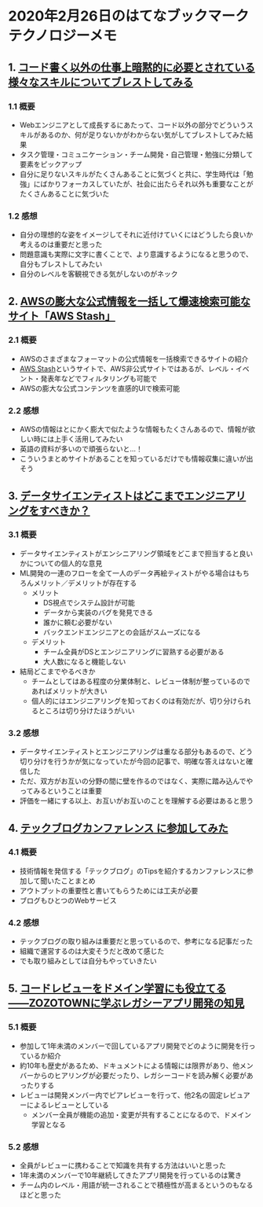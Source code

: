# 2020年2月26日のはてなブックマークテクノロジーメモ

## 1. [コード書く以外の仕事上暗黙的に必要とされている様々なスキルについてブレストしてみる](https://stefafafan.hatenablog.com/entry/2020/02/25/093000)

### 1.1 概要

- Webエンジニアとして成長するにあたって、コード以外の部分でどういうスキルがあるのか、何が足りないかがわからない気がしてブレストしてみた結果
- タスク管理・コミュニケーション・チーム開発・自己管理・勉強に分類して要素をピックアップ
- 自分に足りないスキルがたくさんあることに気づくと共に、学生時代は「勉強」にばかりフォーカスしていたが、社会に出たらそれ以外も重要なことがたくさんあることに気づいた

### 1.2 感想

- 自分の理想的な姿をイメージしてそれに近付けていくにはどうしたら良いか考えるのは重要だと思った
- 問題意識も実際に文字に書くことで、より意識するようになると思うので、自分もブレストしてみたい
- 自分のレベルを客観視できる気がしないのがネック

## 2. [AWSの膨大な公式情報を一括して爆速検索可能なサイト「AWS Stash」](https://dev.classmethod.jp/cloud/aws/aws-stash/)

### 2.1 概要

- AWSのさまざまなフォーマットの公式情報を一括検索できるサイトの紹介
- [AWS Stash](https://awsstash.com/)というサイトで、AWS非公式サイトではあるが、レベル・イベント・発表年などでフィルタリングも可能で
- AWSの膨大な公式コンテンツを直感的UIで検索可能

### 2.2 感想

- AWSの情報はとにかく膨大で似たような情報もたくさんあるので、情報が欲しい時には上手く活用してみたい
- 英語の資料が多いので頑張らないと…！
- こういうまとめサイトがあることを知っているだけでも情報収集に違いが出そう

## 3. [データサイエンティストはどこまでエンジニアリングをすべきか？](https://developers.cyberagent.co.jp/blog/archives/25162/)

### 3.1 概要

- データサイエンティストがエンシニアリング領域をどこまで担当すると良いかについての個人的な意見
- ML開発の一連のフローを全て一人のデータ再絵ティストがやる場合はもちろんメリット／デメリットが存在する
  - メリット
    - DS視点でシステム設計が可能
    - データから実装のバグを発見できる
    - 誰かに頼む必要がない
    - バックエンドエンジニアとの会話がスムーズになる
  - デメリット
    - チーム全員がDSとエンジニアリングに習熟する必要がある
    - 大人数になると機能しない
- 結局どこまでやるべきか
  - チームとしてはある程度の分業体制と、レビュー体制が整っているのであればメリットが大きい
  - 個人的にはエンジニアリングを知っておくのは有効だが、切り分けられるところは切り分けたほうがいい

### 3.2 感想

- データサイエンティストとエンジニアリングは重なる部分もあるので、どう切り分けを行うかが気になっていたが今回の記事で、明確な答えはないと確信した
- ただ、双方がお互いの分野の間に壁を作るのではなく、実際に踏み込んでやってみるということは重要
- 評価を一緒にする以上、お互いがお互いのことを理解する必要はあると思う

## 4. [テックブログカンファレンス に参加してみた](https://missasan.hatenablog.com/entry/eventlog-4)

### 4.1 概要

- 技術情報を発信する「テックブログ」のTipsを紹介するカンファレンスに参加して聞いたことまとめ
- アウトプットの重要性と書いてもらうためには工夫が必要
- ブログもひとつのWebサービス

### 4.2 感想

- テックブログの取り組みは重要だと思っているので、参考になる記事だった
- 組織で運営するのは大変そうだと改めて感じた
- でも取り組みとしては自分もやっていきたい

## 5. [コードレビューをドメイン学習にも役立てる――ZOZOTOWNに学ぶレガシーアプリ開発の知見](https://codezine.jp/article/detail/11986)

### 5.1 概要

- 参加して1年未満のメンバーで回しているアプリ開発でどのように開発を行っているか紹介
- 約10年も歴史があるため、ドキュメントによる情報には限界があり、他メンバーからのヒアリングが必要だったり、レガシーコードを読み解く必要があったりする
- レビューは開発メンバー内でピアレビューを行って、他2名の固定レビュアーによるレビューとしている
  - メンバー全員が機能の追加・変更が共有することになるので、ドメイン学習となる

### 5.2 感想

- 全員がレビューに携わることで知識を共有する方法はいいと思った
- 1年未満のメンバーで10年継続してきたアプリ開発を行っているのは驚き
- チーム内のレベル・用語が統一されることで積極性が高まるというのもなるほどと思った
